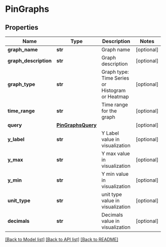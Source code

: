 # PinGraphs

## Properties
Name | Type | Description | Notes
------------ | ------------- | ------------- | -------------
**graph_name** | **str** | Graph name | [optional] 
**graph_description** | **str** | Graph description | [optional] 
**graph_type** | **str** | Graph type: Time Series or Histogram or Heatmap | [optional] 
**time_range** | **str** | Time range for the graph | [optional] 
**query** | [**PinGraphsQuery**](PinGraphsQuery.md) |  | [optional] 
**y_label** | **str** | Y Label value in visualization | [optional] 
**y_max** | **str** | Y max value in visualization | [optional] 
**y_min** | **str** | Y min value in visualization | [optional] 
**unit_type** | **str** | unit type value in visualization | [optional] 
**decimals** | **str** | Decimals value in visualization | [optional] 

[[Back to Model list]](../README.md#documentation-for-models) [[Back to API list]](../README.md#documentation-for-api-endpoints) [[Back to README]](../README.md)


